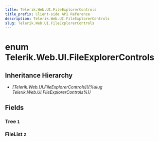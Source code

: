 ```yaml
---
title: Telerik.Web.UI.FileExplorerControls
title_prefix: Client-side API Reference
description: Telerik.Web.UI.FileExplorerControls
slug: Telerik.Web.UI.FileExplorerControls
---
```


# enum Telerik.Web.UI.FileExplorerControls

## Inheritance Hierarchy

* *[Telerik.Web.UI.FileExplorerControls]({%slug Telerik.Web.UI.FileExplorerControls%})*

## Fields

### Tree `1`

### FileList `2`


